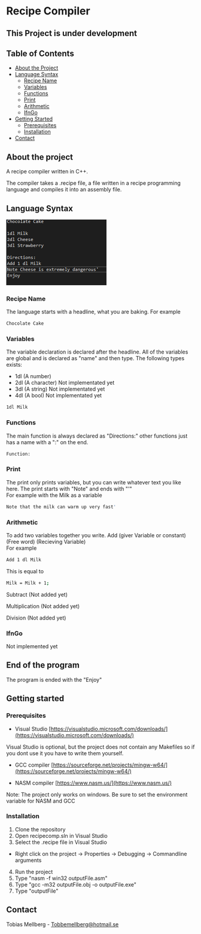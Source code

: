# Recipe Compiler

## This Project is under development

## Table of Contents

* [About the Project](#about-the-project)
* [Language Syntax](#language-syntax)
  * [Recipe Name](#recipe-name)
  * [Variables](#variables)
  * [Functions](#functions)
  * [Print](#print)
  * [Arithmetic](#arithmetic)
  * [IfnGo](#ifngo)
* [Getting Started](#getting-started)
  * [Prerequisites](#prerequisites)
  * [Installation](#installation)
* [Contact](#contact)

## About the project

A recipe compiler written in C++.

The compiler takes a .recipe file, a file written in a recipe programming language and compiles it into an assembly file.

## Language Syntax

![An example of how a file can look written in the recipe programming language](recipe2.png)

### Recipe Name

The language starts with a headline, what you are baking. For example
```sh
Chocolate Cake 
```

### Variables

The variable declaration is declared after the headline. All of the variables are global and is declared as "name" and then type. The following types exists:
- 1dl (A number)
- 2dl (A character) Not implementated yet
- 3dl (A string) Not implementated yet
- 4dl (A bool) Not implementated yet
```sh
1dl Milk
```

### Functions

The main function is always declared as "Directions:" other functions just has a name with a ":" on the end.
```sh
Function:
```

### Print

The print only prints variables, but you can write whatever text you like here. The print starts with "Note" and ends with "'"\
For example with the Milk as a variable
```sh
Note that the milk can warm up very fast'
```

### Arithmetic

To add two variables together you write. Add (giver Variable or constant) (Free word) (Recieving Variable)\
For example
```sh
Add 1 dl Milk
```
This is equal to
```sh
Milk = Milk + 1;
```
Subtract (Not added yet)

Multiplication (Not added yet)

Division (Not added yet)

### IfnGo

Not implemented yet

## End of the program

The program is ended with the "Enjoy"

## Getting started

### Prerequisites

* Visual Studio [https://visualstudio.microsoft.com/downloads/](https://visualstudio.microsoft.com/downloads/)

Visual Studio is optional, but the project does not contain any Makefiles so if you dont use it you have to write them yourself.

* GCC compiler [https://sourceforge.net/projects/mingw-w64/](https://sourceforge.net/projects/mingw-w64/)

* NASM compiler [https://www.nasm.us/](https://www.nasm.us/)

Note: The project only works on windows. Be sure to set the environment variable for NASM and GCC

### Installation

1. Clone the repository
2. Open recipecomp.sln in Visual Studio
3. Select the .recipe file in Visual Studio
- Right click on the project -> Properties -> Debugging -> Commandline arguments
4. Run the project
5. Type "nasm -f win32 outputFile.asm"
6. Type "gcc -m32 outputFile.obj -o outputFile.exe"
7. Type "outputFile"

## Contact

Tobias Mellberg - Tobbemellberg@hotmail.se
